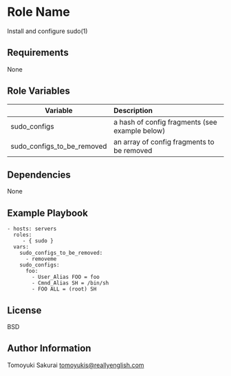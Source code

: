 Role Name
=========

Install and configure sudo(1)

Requirements
------------

None

Role Variables
--------------

|Variable                      | Description|
|------------------------------|:-----------|
|sudo\_configs                 | a hash of config fragments (see example below)|
|sudo\_configs\_to\_be\_removed| an array of config fragments to be removed|

Dependencies
------------

None

Example Playbook
----------------

    - hosts: servers
      roles:
         - { sudo }
      vars:
        sudo_configs_to_be_removed:
          - removeme
        sudo_configs:
          foo:
            - User_Alias FOO = foo
            - Cmnd_Alias SH = /bin/sh
            - FOO ALL = (root) SH

License
-------

BSD

Author Information
------------------

Tomoyuki Sakurai <tomoyukis@reallyenglish.com>
